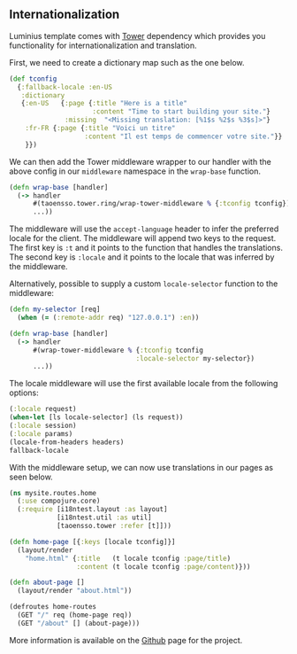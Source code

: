## Internationalization

Luminius template comes with [Tower](https://github.com/ptaoussanis/tower) dependency which
provides you functionality for internationalization and translation.

First, we need to create a dictionary map such as the one below.

```clojure
(def tconfig
  {:fallback-locale :en-US
   :dictionary
   {:en-US   {:page {:title "Here is a title"
                     :content "Time to start building your site."}
              :missing  "<Missing translation: [%1$s %2$s %3$s]>"}
    :fr-FR {:page {:title "Voici un titre"
                   :content "Il est temps de commencer votre site."}}
    }})
```

We can then add the Tower middleware wrapper to our handler with the above config in our `middleware` namespace in
the `wrap-base` function.

```clojure
(defn wrap-base [handler]
  (-> handler
      #(taoensso.tower.ring/wrap-tower-middleware % {:tconfig tconfig})
      ...))
```

The middleware will use the `accept-language` header to infer the preferred locale for the client.
The middleware will append two keys to the request. The first key is `:t` and it points to the function that
handles the translations. The second key is `:locale` and it points to the locale that was inferred
by the middleware.

Alternatively, possible to supply a custom `locale-selector` function to the middleware:

```clojure
(defn my-selector [req]
  (when (= (:remote-addr req) "127.0.0.1") :en))

(defn wrap-base [handler]
  (-> handler
      #(wrap-tower-middleware % {:tconfig tconfig
                                :locale-selector my-selector})
      ...))
```

The locale middleware will use the first available locale from the following options:

```clojure
(:locale request)
(when-let [ls locale-selector] (ls request))
(:locale session)
(:locale params)
(locale-from-headers headers)
fallback-locale
```

With the middleware setup, we can now use translations in our pages as seen below.

```clojure
(ns mysite.routes.home
  (:use compojure.core)
  (:require [i18ntest.layout :as layout]
            [i18ntest.util :as util]
            [taoensso.tower :refer [t]]))

(defn home-page [{:keys [locale tconfig]}]
  (layout/render
    "home.html" {:title   (t locale tconfig :page/title)
                 :content (t locale tconfig :page/content)}))

(defn about-page []
  (layout/render "about.html"))

(defroutes home-routes
  (GET "/" req (home-page req))
  (GET "/about" [] (about-page)))
```

More information is available on the [Github](https://github.com/ptaoussanis/tower) page for the project.
